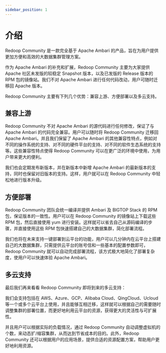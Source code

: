```yaml
---
sidebar_position: 1
---
```


# 介绍

​Redoop Community 是一款完全基于 Apache Ambari 的产品，旨在为用户提供更加方便和高效的大数据集群管理方案。

作为 Apache Ambari 的补充和扩展，Redoop Community 主要为大家提供 Apache 社区未发版的较稳定 Snapshot 版本，以及已发版的 Release 版本的 RPM 包的镜像站。我们不对 Apache Ambari 进行任何代码改动，用户可随时迁移回 Apache 版本。

​Redoop Community 主要有下列几个优势：兼容上游、方便部署以及多云支持。

## 兼容上游

​Redoop Community 不对 Apache Ambari 的源代码进行任何修改，保证了与 Apache Ambari 的代码完全兼容。用户可以随时将 Redoop Community 迁移回 Apache Ambari。并且我们保留了 Apache Ambari 的其他兼容性特点，例如对不同的操作系统的支持、对不同的硬件平台的支持、对不同的软件生态系统的支持等。这些兼容性特点使得 Redoop Community 可以在更广泛的环境中使用，为用户带来更大的便利。

​我们也会定期发布新版本，并在新版本中新增 Apache Ambari 的最新版本的支持，同时也保留对旧版本的支持。这样，用户就可以在 Redoop Community 中轻松地进行版本升级。

## 方便部署

​Redoop Community 团队会统一编译并提供 Ambari 及 BIGTOP Stack 的 RPM 包，保证版本的一致性。用户可以在 Redoop Community 的镜像站上下载这些 RPM 包，然后直接使用 yum 进行安装。这样就可以省去自己从源码编译的步骤，并直接使用这些 RPM 包快速搭建自己的大数据集群，简化部署流程。

​我们也将在未来支持一键部署到云平台的功能，用户可以几分钟内在云平台上搭建自己的大数据集群，只需提供云平台的账号信和一些基本的配置参数即可，Redoop Community 就可以自动完成部署流程，该方式极大地简化了部署复杂度，使用户可以快速体验 Apache Ambari。

## 多云支持

最后我们再来看看 Redoop Community 即将到来的多云支持：

​我们会支持包括在 AWS、Azure、GCP、Alibaba Cloud、QingCloud、Ucloud  等一个或多个云平台上使用，并且能够互相迁移，这样就可以根据自己的需要随时调整集群的部署位置，而更好地利用云平台的资源，获得更大的灵活性与可扩展性。

​并且用户可以根据实际的负载情况，通过 Redoop Community 自动调整虚拟机的个数，来动态扩/缩容集群，从而达到节省成本的目的。此外，Redoop Community 还可以根据用户的应用场景，提供合适的资源配置方案，帮助用户更好地利用资源。